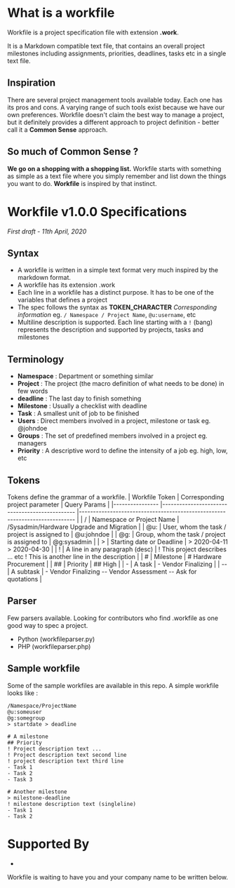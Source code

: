 # What is a workfile
Workfile is a project specification file with extension __.work__. 

It is a Markdown compatible text file, that contains an overall project milestones including assignments, priorities, deadlines, tasks etc in a single text file. 

## Inspiration
There are several project management tools available today. Each one has its pros and cons. A varying range of such tools exist because we have our own preferences. Workfile doesn't claim the best way to manage a project, but it definitely provides a different approach to project definition - better call it a __Common Sense__ approach.

## So much of Common Sense ?
__We go on a shopping with a shopping list.__ Workfile starts with something as simple as a text file where you simply remember and list down the things you want to do.
__Workfile__ is inspired by that instinct.

# Workfile v1.0.0 Specifications
*First draft - 11th April, 2020*

## Syntax
- A workfile is written in a simple text format very much inspired by the markdown format.
- A workfile has its extension .work
- Each line in a workfile has a distinct purpose. It has to be one of the variables that defines a project
- The spec follows the syntax as __TOKEN_CHARACTER__ <space> *Corresponding information* eg. `/ Namespace / Project Name`, `@u:username`, etc
- Multiline description is supported. Each line starting with a `!` (bang) represents the description and supported by projects, tasks and milestones
  
## Terminology
- **Namespace** : Department or something similar
- **Project** : The project (the macro definition of what needs to be done) in few words
- **deadline** : The last day to finish something
- **Milestone** : Usually a checklist with deadline
- **Task** : A smallest unit of job to be finished 
- **Users** : Direct members involved in a project, milestone or task eg. @johndoe
- **Groups** : The set of predefined members involved in a project eg. managers
- **Priority** : A descriptive word to define the intensity of a job eg. high, low, etc

## Tokens
Tokens define the grammar of a workfile.
| Workfile Token 	| Corresponding project parameter 	| Query Params 	|
|----------------	|-----------------------------------------------	|----------------------------------------------------------------------------	|
| / 	| Namespace or Project Name 	| /Sysadmin/Hardware Upgrade and Migration 	|
| @u: 	| User, whom the task / project is assigned to 	| @u:johndoe 	|
| @g: 	| Group, whom the task / project is assigned to 	| @g:sysadmin 	|
| > 	| Starting date or Deadline 	| > 2020-04-11 > 2020-04-30 	|
| ! 	| A line in any paragraph (desc) 	| ! This project describes ... etc ! This is another line in the description 	|
| # 	| Milestone 	| # Hardware Procurement 	|
| ## 	| Priority 	| ## High 	|
| - 	| A task 	| - Vendor Finalizing 	|
| -- 	| A subtask 	| - Vendor Finalizing -- Vendor Assessment -- Ask for quotations 	|


## Parser
Few parsers available. Looking for contributors who find .workfile as one good way to spec a project.
- Python (workfileparser.py)
- PHP (workfileparser.php)

## Sample workfile
Some of the sample workfiles are available in this repo. A simple workfile looks like :
```
/Namespace/ProjectName
@u:someuser
@g:somegroup
> startdate > deadline

# A milestone
## Priority
! Project description text ...
! Project description text second line
! project description text third line
- Task 1
- Task 2
- Task 3

# Another milestone
> milestone-deadline
! milestone description text (singleline)
- Task 1
- Task 2
```

# Supported By
-
Workfile is waiting to have you and your company name to be written below.
